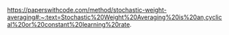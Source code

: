 https://paperswithcode.com/method/stochastic-weight-averaging#:~:text=Stochastic%20Weight%20Averaging%20is%20an,cyclical%20or%20constant%20learning%20rate.